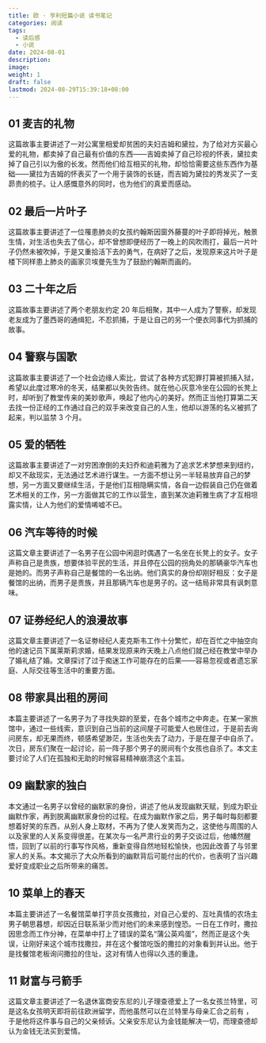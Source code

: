 ```yaml
---
title: 欧 · 亨利短篇小说 读书笔记
categories: 阅读
tags:
  - 读后感
  - 小说
date: 2024-08-01
description: 
image: 
weight: 1
draft: false
lastmod: 2024-08-29T15:39:18+08:00
---
```

## 01 麦吉的礼物

这篇故事主要讲述了一对公寓里相爱却贫困的夫妇吉姆和黛拉，为了给对方买最心爱的礼物，都卖掉了自己最有价值的东西——吉姆卖掉了自己珍视的怀表，黛拉卖掉了自己引以为傲的长发。然而他们给互相买的礼物，却恰恰需要这些东西作为基础——黛拉为吉姆的怀表买了一个用于装饰的长链，而吉姆为黛拉的秀发买了一支昴贵的梳子。让人感慨意外的同时，也为他们的真爱而感动。

## 02 最后一片叶子

这篇故事主要讲述了一位罹患肺炎的女孩约翰斯因窗外藤蔓的叶子即将掉光，触景生情，对生活也失去了信心，却不曾想即便经历了一晚上的风吹雨打，最后一片叶子仍然未被吹掉，于是又重拾活下去的勇气，在病好了之后，发现原来这片叶子是楼下同样患上肺炎的画家贝埃曼先生为了鼓励约翰斯而画的。

## 03 二十年之后

这篇故事主要讲述了两个老朋友约定 20 年后相聚，其中一人成为了警察，却发现老友成为了墨西哥的通缉犯，不忍抓捕，于是让自己的另一个便衣同事代为抓捕的故事。

## 04 警察与国歌

这篇故事主要讲述了一个社会边缘人索比，尝试了各种方式犯罪打算被抓捕入狱，希望以此度过寒冷的冬天，结果都以失败告终。就在他心灰意冷坐在公园的长凳上时，却听到了教堂传来的美妙歌声，唤起了他内心的美好。然而正当他打算第二天去找一份正经的工作通过自己的双手来改变自己的人生，他却以游荡的名义被抓了起来，判以监禁 3 个月。

## 05 爱的牺牲

这篇故事主要讲述了一对穷困潦倒的夫妇乔和迪莉雅为了追求艺术梦想来到纽约，却又不敌现实，无法通过艺术进行谋生。一方面不想让另一半轻易放弃自己的梦想，另一方面又要继续生活，于是他们互相隐瞒实情，各自一边假装自己仍在做着艺术相关的工作，另一方面做其它的工作以营生，直到某次迪莉雅生病了才互相坦露实情，让人为他们的爱情唏嘘不已。

## 06 汽车等待的时候

这篇文章主要讲述了一名男子在公园中闲逛时偶遇了一名坐在长凳上的女子。女子声称自己是贵族，想要体验平民的生活，并且停在公园的拐角处的那辆豪华汽车也是她的。而男子声称自己是餐馆的一名出纳。他们真实的身份却刚好相反：女子是餐馆的出纳，而男子是贵族，并且那辆汽车也是男子的。这一结局非常具有讽刺意味。

## 07 证券经纪人的浪漫故事

这篇文章主要讲述了一名证劵经纪人麦克斯韦工作十分繁忙，却在百忙之中抽空向他的速记员下属莱斯莉求婚，结果发现原来昨天晚上八点他们就己经在教堂中举办了婚礼结了婚。文章探讨了过于痴迷工作可能存在的后果——容易忽视或者遗忘家庭、人际交往等生活中的重要方面。

## 08 带家具出租的房间

本篇主要讲述了一名男子为了寻找失踪的至爱，在各个城市之中奔走。在某一家旅馆中，通过一些线索，意识到自己当前的这间屋子可能爱人也居住过，于是前去询问房东，却无果而终，顿感希望渺茫，生活也失去了动力，于是在屋子中自杀了。次日，房东们聚在一起讨论，前一阵子那个男子的房间有个女孩也自杀了。本文主要讨论了人们在孤独和无助的时候容易精神崩溃这个主旨。

## 09 幽默家的独白

本文通过一名男子以曾经的幽默家的身份，讲述了他从发现幽默天赋，到成为职业幽默作家，再到脱离幽默家身份的过程。在成为幽默作家之后，男子每时每刻都要想着好笑的东西，从别人身上取材，不再为了使人发笑而为之，这使他与周围的人以及家里的人关系变得很差。在某次与一名严肃行业的男子交谈过后，他幡然醒悟，回到了以前的行事写作风格，重新变得自然地轻松愉快，也因此改善了与邻里家人的关系。本文揭示了大众所看到的幽默背后可能付出的代价，也表明了当兴趣爱好变成职业之后所带来的痛苦。

## 10 菜单上的春天

本篇主要讲述了一名餐馆菜单打字员女孩撒拉，对自己心爱的、互吐真情的农场主男子朝思暮想，却因近日联系渐少而对他们的未来感到惶恐。一日在工作时，撒拉因思念而工作分神，在菜单中打上了错误的菜名“蒲公英鸡蛋”，然而正是这个失误，让刚好来这个城市找撒拉，并在这个餐馆吃饭的撒拉的对象看到并认出。他于是找餐馆老板询问撒拉的住址，这对有情人也得以久违的重逢。

## 11 财富与弓箭手

这篇文章主要讲述了一名退休富商安东尼的儿子理查德爱上了一名女孩兰特里，可是这名女孩明天即将前往欧洲留学，而他虽然可以在兰特里与母亲汇合之前有 ，于是他将这件事与自己的父亲倾诉。父亲安东尼认为金钱能解决一切，而理查德却认为金钱无法买到爱情。

